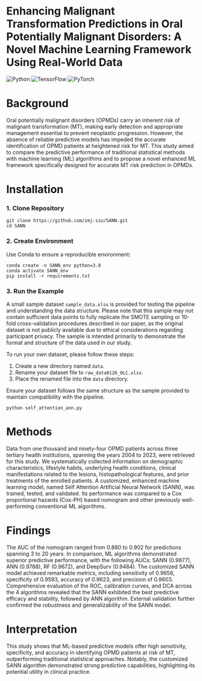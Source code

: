 # Enhancing Malignant Transformation Predictions in Oral Potentially Malignant Disorders: A Novel Machine Learning Framework Using Real-World Data
![Python](https://img.shields.io/badge/python-3.8+-blue.svg)
![TensorFlow](https://img.shields.io/badge/TensorFlow-2.13.0-orange.svg)
![PyTorch](https://img.shields.io/badge/PyTorch-2.1.2-red.svg)

# Background
Oral potentially malignant disorders (OPMDs) carry an inherent risk of malignant transformation (MT), making early detection and appropriate management essential to prevent neoplastic progression. However, the absence of reliable predictive models has impeded the accurate identification of OPMD patients at heightened risk for MT. This study aimed to compare the predictive performance of traditional statistical methods with machine learning (ML) algorithms and to propose a novel enhanced ML framework specifically designed for accurate MT risk prediction in OPMDs.
# Installation
### 1. Clone Repository
```
git clone https://github.com/zmj-szu/SANN.git
cd SANN
```
### 2. Create Environment
Use Conda to ensure a reproducible environment:
```
conda create -n SANN_env python=3.8
conda activate SANN_env
pip install -r requirements.txt
```
### 3. Run the Example
A small sample dataset `sample_data.xlsx` is provided for testing the pipeline and understanding the data structure. Please note that this sample may not contain sufficient data points to fully replicate the SMOTE sampling or 10-fold cross-validation procedures described in our paper, as the original dataset is not publicly available due to ethical considerations regarding participant privacy. The sample is intended primarily to demonstrate the format and structure of the data used in our study. 

To run your own dataset, please follow these steps:

1. Create a new directory named `data`.
2. Rename your dataset file to `raw_data0126_OLC.xlsx`.
3. Place the renamed file into the `data` directory.
   
Ensure your dataset follows the same structure as the sample provided to maintain compatibility with the pipeline.
```
python self_attention_ann.py
```


# Methods
Data from one thousand and ninety-four OPMD patients across three tertiary health institutions, spanning the years 2004 to 2023, were retrieved for this study. We systematically collected information on demographic characteristics, lifestyle habits, underlying health conditions, clinical manifestations related to the lesions, histopathological features, and prior treatments of the enrolled patients. A customized, enhanced machine learning model, named Self Attention Artificial Neural Network (SANN), was trained, tested, and validated. Its performance was compared to a Cox proportional hazards (Cox-PH) based nomogram and other previously well-performing conventional ML algorithms.
# Findings
The AUC of the nomogram ranged from 0.880 to 0.902 for predictions spanning 3 to 20 years. In comparison, ML algorithms demonstrated superior predictive performance, with the following AUCs: SANN (0.9877), ANN (0.9788), RF (0.9672), and DeepSurv (0.9484). The customized SANN model achieved remarkable metrics, including sensitivity of 0.9656, specificity of 0.9593, accuracy of 0.9623, and precision of 0.9603. Comprehensive evaluation of the ROC, calibration curves, and DCA across the 4 algorithms revealed that the SANN exhibited the best predictive efficacy and stability, followed by ANN algorithm. External validation further confirmed the robustness and generalizability of the SANN model.
# Interpretation
This study shows that ML-based predictive models offer high sensitivity, specificity, and accuracy in identifying OPMD patients at risk of MT, outperforming traditional statistical approaches. Notably, the customized SANN algorithm demonstrated strong predictive capabilities, highlighting its potential utility in clinical practice.
